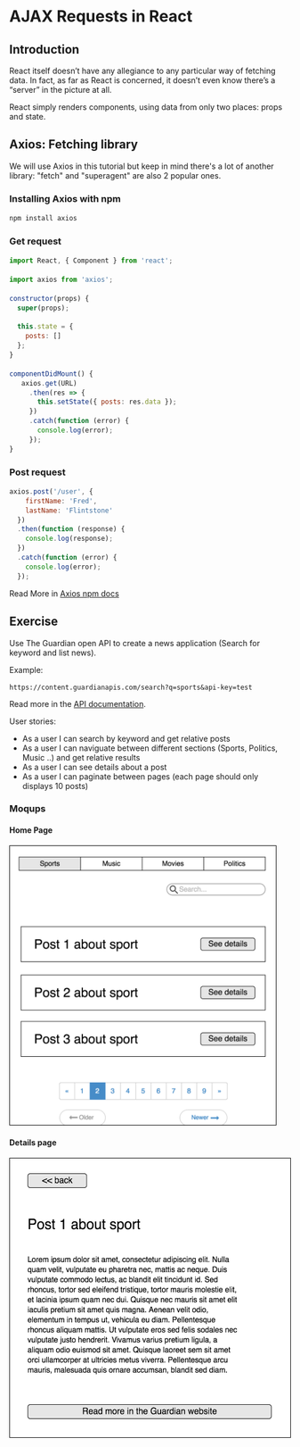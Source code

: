 # AJAX Requests in React

## Introduction
React itself doesn’t have any allegiance to any particular way of fetching data. In fact, as far as React is concerned, it doesn’t even know there’s a “server” in the picture at all.

React simply renders components, using data from only two places: props and state.

## Axios: Fetching library
We will use Axios in this tutorial but keep in mind there's a lot of another library: "fetch" and "superagent" are also 2 popular ones.

### Installing Axios with npm

```bash
npm install axios
```

### Get request

```javaScript
import React, { Component } from 'react';

import axios from 'axios';

constructor(props) {
  super(props);

  this.state = {
    posts: []
  };
}

componentDidMount() {
   axios.get(URL)
     .then(res => {
       this.setState({ posts: res.data });
     })
     .catch(function (error) {
       console.log(error);
     });
}
```



### Post request

```javascript
axios.post('/user', {
    firstName: 'Fred',
    lastName: 'Flintstone'
  })
  .then(function (response) {
    console.log(response);
  })
  .catch(function (error) {
    console.log(error);
  });
```

Read More in [Axios npm docs](https://www.npmjs.com/package/axios)

## Exercise
Use The Guardian open API to create a news application (Search for keyword and list news).

Example:
```
https://content.guardianapis.com/search?q=sports&api-key=test
```

Read more in the [API documentation](http://open-platform.theguardian.com/documentation/).

User stories:
- As a user I can search by keyword and get relative posts
- As a user I can naviguate between different sections (Sports, Politics, Music ..) and get relative results
- As a user I can see details about a post
- As a user I can paginate between pages (each page should only displays 10 posts)

### Moqups
#### Home Page
<img src="./Screen Shot 2017-12-07 at 10.19.34.png" height="500px" style="border: solid 1px #000">

#### Details page
<img src="./Screen Shot 2017-12-07 at 10.20.42.png"  height="500px" style="border: solid 1px #000">
